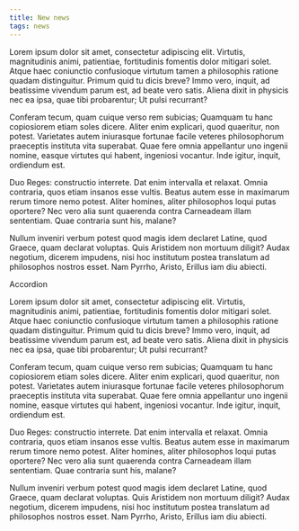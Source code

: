 ```yaml
---
title: New news
tags: news
---
```

Lorem ipsum dolor sit amet, consectetur adipiscing elit. Virtutis, magnitudinis animi, patientiae, fortitudinis fomentis dolor mitigari solet. Atque haec coniunctio confusioque virtutum tamen a philosophis ratione quadam distinguitur. Primum quid tu dicis breve? Immo vero, inquit, ad beatissime vivendum parum est, ad beate vero satis. Aliena dixit in physicis nec ea ipsa, quae tibi probarentur; Ut pulsi recurrant? 

Conferam tecum, quam cuique verso rem subicias; Quamquam tu hanc copiosiorem etiam soles dicere. Aliter enim explicari, quod quaeritur, non potest. Varietates autem iniurasque fortunae facile veteres philosophorum praeceptis instituta vita superabat. Quae fere omnia appellantur uno ingenii nomine, easque virtutes qui habent, ingeniosi vocantur. Inde igitur, inquit, ordiendum est. 

Duo Reges: constructio interrete. Dat enim intervalla et relaxat. Omnia contraria, quos etiam insanos esse vultis. Beatus autem esse in maximarum rerum timore nemo potest. Aliter homines, aliter philosophos loqui putas oportere? Nec vero alia sunt quaerenda contra Carneadeam illam sententiam. Quae contraria sunt his, malane? 

Nullum inveniri verbum potest quod magis idem declaret Latine, quod Graece, quam declarat voluptas. Quis Aristidem non mortuum diligit? Audax negotium, dicerem impudens, nisi hoc institutum postea translatum ad philosophos nostros esset. Nam Pyrrho, Aristo, Erillus iam diu abiecti. 

<div class='accordion'><div class='accordion__title'>Accordion</div><div class='accordion__panel'> 

Lorem ipsum dolor sit amet, consectetur adipiscing elit. Virtutis, magnitudinis animi, patientiae, fortitudinis fomentis dolor mitigari solet. Atque haec coniunctio confusioque virtutum tamen a philosophis ratione quadam distinguitur. Primum quid tu dicis breve? Immo vero, inquit, ad beatissime vivendum parum est, ad beate vero satis. Aliena dixit in physicis nec ea ipsa, quae tibi probarentur; Ut pulsi recurrant? 

Conferam tecum, quam cuique verso rem subicias; Quamquam tu hanc copiosiorem etiam soles dicere. Aliter enim explicari, quod quaeritur, non potest. Varietates autem iniurasque fortunae facile veteres philosophorum praeceptis instituta vita superabat. Quae fere omnia appellantur uno ingenii nomine, easque virtutes qui habent, ingeniosi vocantur. Inde igitur, inquit, ordiendum est. 

Duo Reges: constructio interrete. Dat enim intervalla et relaxat. Omnia contraria, quos etiam insanos esse vultis. Beatus autem esse in maximarum rerum timore nemo potest. Aliter homines, aliter philosophos loqui putas oportere? Nec vero alia sunt quaerenda contra Carneadeam illam sententiam. Quae contraria sunt his, malane? 

Nullum inveniri verbum potest quod magis idem declaret Latine, quod Graece, quam declarat voluptas. Quis Aristidem non mortuum diligit? Audax negotium, dicerem impudens, nisi hoc institutum postea translatum ad philosophos nostros esset. Nam Pyrrho, Aristo, Erillus iam diu abiecti. </div></div>